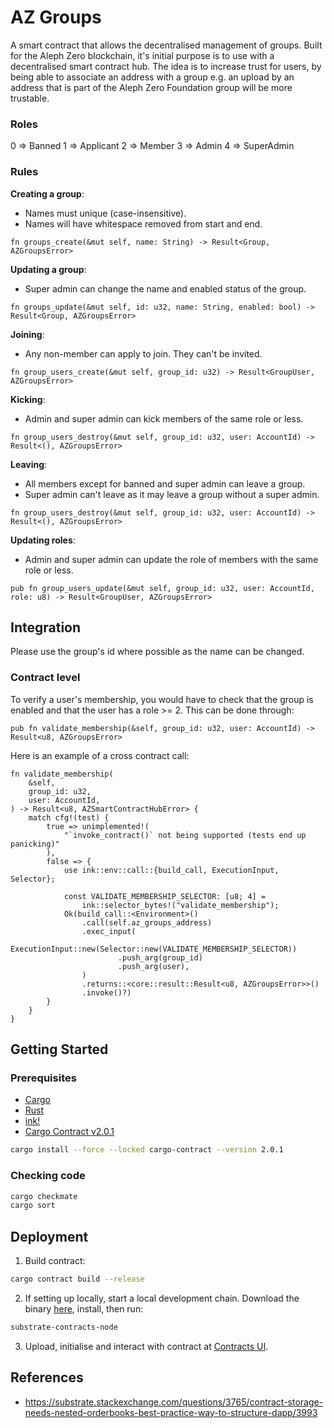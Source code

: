 # AZ Groups

A smart contract that allows the decentralised management of groups. Built for the Aleph Zero blockchain, it's initial purpose is to use with a decentralised smart contract hub. The idea is to increase trust for users, by being able to associate an address with a group e.g. an upload by an address that is part of the Aleph Zero Foundation group will be more trustable.

### Roles

0 => Banned
1 => Applicant
2 => Member
3 => Admin
4 => SuperAdmin

### Rules

**Creating a group**:
* Names must unique (case-insensitive).
* Names will have whitespace removed from start and end.
```
fn groups_create(&mut self, name: String) -> Result<Group, AZGroupsError>
```
**Updating a group**:
* Super admin can change the name and enabled status of the group.
```
fn groups_update(&mut self, id: u32, name: String, enabled: bool) -> Result<Group, AZGroupsError>
```
**Joining**:
* Any non-member can apply to join. They can't be invited.
```
fn group_users_create(&mut self, group_id: u32) -> Result<GroupUser, AZGroupsError>
```
**Kicking**: 
* Admin and super admin can kick members of the same role or less.
```
fn group_users_destroy(&mut self, group_id: u32, user: AccountId) -> Result<(), AZGroupsError>
```
**Leaving**:
* All members except for banned and super admin can leave a group.
* Super admin can't leave as it may leave a group without a super admin.
```
fn group_users_destroy(&mut self, group_id: u32, user: AccountId) -> Result<(), AZGroupsError>
```
**Updating roles**:
* Admin and super admin can update the role of members with the same role or less.
```
pub fn group_users_update(&mut self, group_id: u32, user: AccountId, role: u8) -> Result<GroupUser, AZGroupsError>
```

## Integration

Please use the group's id where possible as the name can be changed.

### Contract level

To verify a user's membership, you would have to check that the group is enabled and that the user has a role >= 2. This can be done through:
```
pub fn validate_membership(&self, group_id: u32, user: AccountId) -> Result<u8, AZGroupsError>
```

Here is an example of a cross contract call:
```
fn validate_membership(
    &self,
    group_id: u32,
    user: AccountId,
) -> Result<u8, AZSmartContractHubError> {
    match cfg!(test) {
        true => unimplemented!(
            "`invoke_contract()` not being supported (tests end up panicking)"
        ),
        false => {
            use ink::env::call::{build_call, ExecutionInput, Selector};

            const VALIDATE_MEMBERSHIP_SELECTOR: [u8; 4] =
                ink::selector_bytes!("validate_membership");
            Ok(build_call::<Environment>()
                .call(self.az_groups_address)
                .exec_input(
                    ExecutionInput::new(Selector::new(VALIDATE_MEMBERSHIP_SELECTOR))
                        .push_arg(group_id)
                        .push_arg(user),
                )
                .returns::<core::result::Result<u8, AZGroupsError>>()
                .invoke()?)
        }
    }
}
```

## Getting Started
### Prerequisites

* [Cargo](https://doc.rust-lang.org/cargo/)
* [Rust](https://www.rust-lang.org/)
* [ink!](https://use.ink/)
* [Cargo Contract v2.0.1](https://github.com/paritytech/cargo-contract)
```zsh
cargo install --force --locked cargo-contract --version 2.0.1
```

### Checking code

```zsh
cargo checkmate
cargo sort
```

## Deployment

1. Build contract:
```sh
cargo contract build --release
```
2. If setting up locally, start a local development chain. Download the binary [here](https://github.com/paritytech/substrate-contracts-node/releases), install, then run:
```sh
substrate-contracts-node
```
3. Upload, initialise and interact with contract at [Contracts UI](https://contracts-ui.substrate.io/).

## References 

* https://substrate.stackexchange.com/questions/3765/contract-storage-needs-nested-orderbooks-best-practice-way-to-structure-dapp/3993
